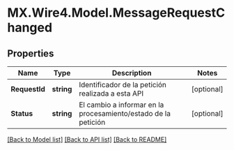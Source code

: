 # MX.Wire4.Model.MessageRequestChanged
## Properties

Name | Type | Description | Notes
------------ | ------------- | ------------- | -------------
**RequestId** | **string** | Identificador de la petición realizada a esta API | [optional] 
**Status** | **string** | El cambio a informar en la procesamiento/estado de la petición | [optional] 

[[Back to Model list]](../README.md#documentation-for-models) [[Back to API list]](../README.md#documentation-for-api-endpoints) [[Back to README]](../README.md)

